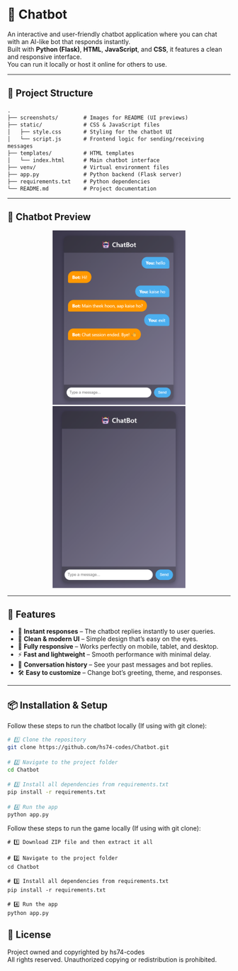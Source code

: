 # 💬 Chatbot

An interactive and user-friendly chatbot application where you can chat with an AI-like bot that responds instantly.  
Built with **Python (Flask)**, **HTML**, **JavaScript**, and **CSS**, it features a clean and responsive interface.  
You can run it locally or host it online for others to use.

---

## 📂 Project Structure
```
.
├── screenshots/        # Images for README (UI previews)
├── static/             # CSS & JavaScript files
│   ├── style.css       # Styling for the chatbot UI
│   └── script.js       # Frontend logic for sending/receiving messages
├── templates/          # HTML templates
│   └── index.html      # Main chatbot interface
├── venv/               # Virtual environment files
├── app.py              # Python backend (Flask server)
├── requirements.txt    # Python dependencies
└── README.md           # Project documentation
```

---


## 📸 Chatbot Preview

<p align="center">
  <img src="screenshots/chatbot_ui1.png" alt="Chatbot Screenshot 1" width="300"/>
  <img src="screenshots/chatbot_ui2.png" alt="Chatbot Screenshot 2" width="300"/>
</p>

---

## 🚀 Features
- 💬 **Instant responses** – The chatbot replies instantly to user queries.
- 🎨 **Clean & modern UI** – Simple design that’s easy on the eyes.
- 📱 **Fully responsive** – Works perfectly on mobile, tablet, and desktop.
- ⚡ **Fast and lightweight** – Smooth performance with minimal delay.
- 🔄 **Conversation history** – See your past messages and bot replies.
- 🛠 **Easy to customize** – Change bot’s greeting, theme, and responses.

---

## 📦 Installation & Setup

Follow these steps to run the chatbot locally (If using with git clone):

```bash
# 1️⃣ Clone the repository
git clone https://github.com/hs74-codes/Chatbot.git

# 2️⃣ Navigate to the project folder
cd Chatbot

# 3️⃣ Install all dependencies from requirements.txt
pip install -r requirements.txt

# 4️⃣ Run the app
python app.py
```

Follow these steps to run the game locally (If using with git clone):
```
# 1️⃣ Download ZIP file and then extract it all

# 2️⃣ Navigate to the project folder
cd Chatbot

# 3️⃣ Install all dependencies from requirements.txt
pip install -r requirements.txt

# 4️⃣ Run the app
python app.py

```

## 📄 License
Project owned and copyrighted by hs74-codes
<br>
All rights reserved. Unauthorized copying or redistribution is prohibited.

